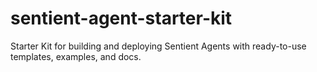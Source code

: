 # sentient-agent-starter-kit
Starter Kit for building and deploying Sentient Agents with ready-to-use templates, examples, and docs.
